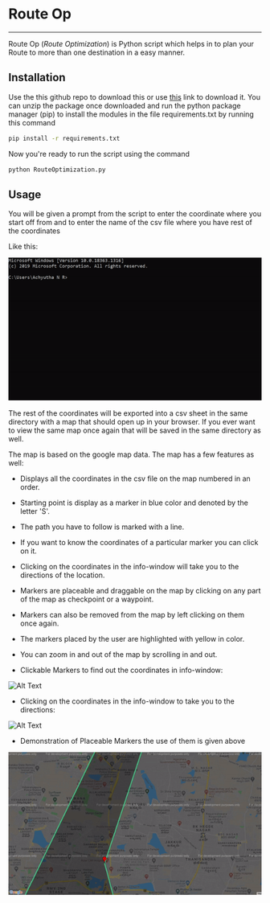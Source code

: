 # Route Op
***
Route Op (_Route Optimization_) is Python script which helps in to plan your Route to more than one destination in a easy manner.

## Installation
Use the this github repo to download this or use [this](https://github.com/Anonymous390/MapTest "Route Optimization") link to download it. You can unzip the package once downloaded and run the python package manager (pip) to install the modules in the file requirements.txt by running this command
```bash
pip install -r requirements.txt
```
Now you're ready to run the script using the command
```bash
python RouteOptimization.py
```

## Usage
You will be given a prompt from the script to enter the coordinate where you start off from and to enter the name of the csv file where you have rest of the coordinates

Like this:

![Alt Text](https://github.com/Anonymous390/MapTest/blob/main/etc/gif1.gif)

The rest of the coordinates will be exported into a csv sheet in the same directory with a map that should open up in your browser. If you ever want to view the same map once again that will be saved in the same directory as well.

The map is based on the google map data. The map has a few features as well:
  * Displays all the coordinates in the csv file on the map numbered in an order.
  * Starting point is display as a marker in blue color and denoted by the letter 'S'.
  * The path you have to follow is marked with a line.
  * If you want to know the coordinates of a particular marker you can click on it.
  * Clicking on the coordinates in the info-window will take you to the directions of the location.
  * Markers are placeable and draggable on the map by clicking on any part of the map as checkpoint or a waypoint.
  * Markers can also be removed from the map by left clicking on them once again.
  * The markers placed by the user are highlighted with yellow in color.
  * You can zoom in and out of the map by scrolling in and out.

* Clickable Markers to find out the coordinates in info-window:

![Alt Text](https://github.com/Anonymous390/MapTest/blob/main/etc/gif3.gif)

* Clicking on the coordinates in the info-window to take you to the directions:

![Alt Text](https://github.com/Anonymous390/MapTest/blob/main/etc/gif4.gif)

* Demonstration of Placeable Markers the use of them is given above

![Alt Text](https://github.com/Anonymous390/MapTest/blob/main/etc/gif5.gif)
